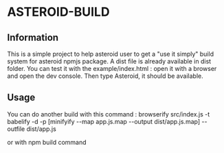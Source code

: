 ASTEROID-BUILD
==============

## Information
This is a simple project to help asteroid user to get a "use it simply" build system for asteroid npmjs package.
A dist file is already available in dist folder.
You can test it with the example/index.html : open it with a browser and open the dev console. Then type Asteroid,
it should be available.

## Usage
You can do another build with this command : 
browserify src/index.js -t babelify -d -p [minifyify --map app.js.map --output dist/app.js.map] --outfile dist/app.js

or with npm build command

